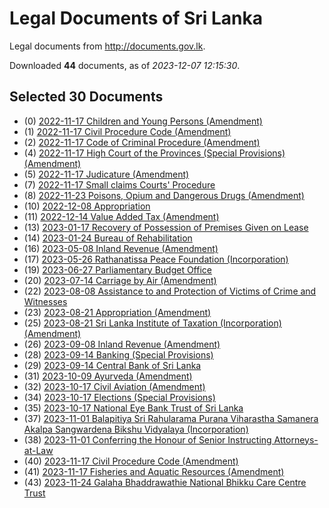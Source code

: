 # Legal Documents of Sri Lanka

Legal documents from http://documents.gov.lk.

Downloaded **44** documents, as of *2023-12-07 12:15:30*.

## Selected 30 Documents

* (0) [2022-11-17 Children and Young Persons (Amendment)](data/doc/2022-11-17-children-and-young-persons-amendment/doc.pdf)
* (1) [2022-11-17 Civil Procedure Code (Amendment)](data/doc/2022-11-17-civil-procedure-code-amendment/doc.pdf)
* (2) [2022-11-17 Code of Criminal Procedure (Amendment)](data/doc/2022-11-17-code-of-criminal-procedure-amendment/doc.pdf)
* (4) [2022-11-17 High Court of the Provinces (Special Provisions) (Amendment)](data/doc/2022-11-17-high-court-of-the-provinces-special-provisions-amendment/doc.pdf)
* (5) [2022-11-17 Judicature (Amendment)](data/doc/2022-11-17-judicature-amendment/doc.pdf)
* (7) [2022-11-17 Small claims Courts' Procedure](data/doc/2022-11-17-small-claims-courts-procedure/doc.pdf)
* (8) [2022-11-23 Poisons, Opium and Dangerous Drugs (Amendment)](data/doc/2022-11-23-poisons-opium-and-dangerous-drugs-amendment/doc.pdf)
* (10) [2022-12-08 Appropriation](data/doc/2022-12-08-appropriation/doc.pdf)
* (11) [2022-12-14 Value Added Tax (Amendment)](data/doc/2022-12-14-value-added-tax-amendment/doc.pdf)
* (13) [2023-01-17 Recovery of Possession of Premises Given on Lease](data/doc/2023-01-17-recovery-of-possession-of-premises-given-on-lease/doc.pdf)
* (14) [2023-01-24 Bureau of Rehabilitation](data/doc/2023-01-24-bureau-of-rehabilitation/doc.pdf)
* (16) [2023-05-08 Inland Revenue (Amendment)](data/doc/2023-05-08-inland-revenue-amendment/doc.pdf)
* (17) [2023-05-26 Rathanatissa Peace Foundation (Incorporation)](data/doc/2023-05-26-rathanatissa-peace-foundation-incorporation/doc.pdf)
* (19) [2023-06-27 Parliamentary Budget Office](data/doc/2023-06-27-parliamentary-budget-office/doc.pdf)
* (20) [2023-07-14 Carriage by Air (Amendment)](data/doc/2023-07-14-carriage-by-air-amendment/doc.pdf)
* (22) [2023-08-08 Assistance to and Protection of Victims of Crime and Witnesses](data/doc/2023-08-08-assistance-to-and-protection-of-victims-of-crime-and-witnesses/doc.pdf)
* (23) [2023-08-21 Appropriation (Amendment)](data/doc/2023-08-21-appropriation-amendment/doc.pdf)
* (25) [2023-08-21 Sri Lanka Institute of Taxation (Incorporation) (Amendment)](data/doc/2023-08-21-sri-lanka-institute-of-taxation-incorporation-amendment/doc.pdf)
* (26) [2023-09-08 Inland Revenue (Amendment)](data/doc/2023-09-08-inland-revenue-amendment/doc.pdf)
* (28) [2023-09-14 Banking (Special Provisions)](data/doc/2023-09-14-banking-special-provisions/doc.pdf)
* (29) [2023-09-14 Central Bank of Sri Lanka](data/doc/2023-09-14-central-bank-of-sri-lanka/doc.pdf)
* (31) [2023-10-09 Ayurveda (Amendment)](data/doc/2023-10-09-ayurveda-amendment/doc.pdf)
* (32) [2023-10-17 Civil Aviation (Amendment)](data/doc/2023-10-17-civil-aviation-amendment/doc.pdf)
* (34) [2023-10-17 Elections (Special Provisions)](data/doc/2023-10-17-elections-special-provisions/doc.pdf)
* (35) [2023-10-17 National Eye Bank Trust of Sri Lanka](data/doc/2023-10-17-national-eye-bank-trust-of-sri-lanka/doc.pdf)
* (37) [2023-11-01 Balapitiya Sri Rahularama Purana Viharastha Samanera Akalpa Sangwardena Bikshu Vidyalaya (Incorporation)](data/doc/2023-11-01-balapitiya-sri-rahularama-purana-viharastha-samanera-akalpa-sangwardena-bikshu-vidyalaya-incorporation/doc.pdf)
* (38) [2023-11-01 Conferring the Honour of Senior Instructing Attorneys-at-Law](data/doc/2023-11-01-conferring-the-honour-of-senior-instructing-attorneys-at-law/doc.pdf)
* (40) [2023-11-17 Civil Procedure Code (Amendment)](data/doc/2023-11-17-civil-procedure-code-amendment/doc.pdf)
* (41) [2023-11-17 Fisheries and Aquatic Resources (Amendment)](data/doc/2023-11-17-fisheries-and-aquatic-resources-amendment/doc.pdf)
* (43) [2023-11-24 Galaha Bhaddrawathie National Bhikku Care Centre Trust ](data/doc/2023-11-24-galaha-bhaddrawathie-national-bhikku-care-centre-trust/doc.pdf)
